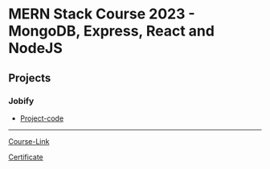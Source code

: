 # MERN Stack Course 2023 - MongoDB, Express, React and NodeJS

## Projects

### Jobify

- [Project-code](./Projects/Jobify) <br>
  

---

[Course-Link](https://www.udemy.com/course/mern-stack-course-mongodb-express-react-and-nodejs/)<br>

[Certificate](
                https://publuu.com/flip-book/183867/451032)
